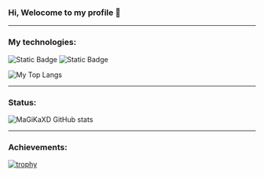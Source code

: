 ### Hi, Welocome to my profile 👋

---
### My technologies:

![Static Badge](https://img.shields.io/badge/HTML5-%23E34F26?logo=html5&color=black) ![Static Badge](https://img.shields.io/badge/CSS-%231572B6?logo=CSS3&color=blue)
<br/>

![My Top Langs](https://github-readme-stats.vercel.app/api/top-langs/?username=MaGiKaXD)

---
### Status:

![MaGiKaXD GitHub stats](https://github-readme-stats.vercel.app/api?username=MaGiKaXD&show_icons=true&theme=transparent)

---

### Achievements:

[![trophy](https://github-profile-trophy.vercel.app/?username=MaGiKaXD)](https://github.com/ryo-ma/github-profile-trophy)
